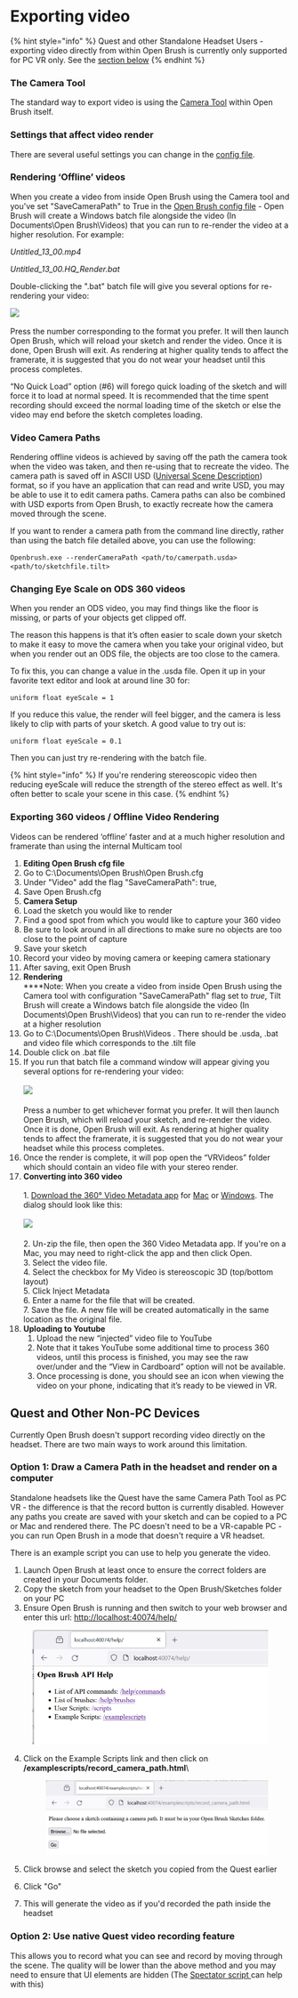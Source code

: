 # Exporting video

{% hint style="info" %}
Quest and other Standalone Headset Users - exporting video directly from within Open Brush is currently only supported for PC VR only. See the [section below](exporting-videos.md#quest-and-other-non-pc-devices)
{% endhint %}

### The Camera Tool

The standard way to export video is using the [Camera Tool](using-the-open-brush-tools-quick-tools-and-menu-panels/#cameras) within Open Brush itself.

### Settings that affect video render

There are several useful settings you can change in the [config file](exporting-videos.md#the-camera-tool).

### Rendering ‘Offline’ videos

When you create a video from inside Open Brush using the Camera tool and you've set "SaveCameraPath" to True in the [Open Brush config file](the-open-brush-config-file.md) - Open Brush will create a Windows batch file alongside the video (In Documents\Open Brush\Videos) that you can run to re-render the video at a higher resolution. For example:

_Untitled\_13\_00.mp4_

_Untitled\_13\_00.HQ\_Render.bat_

Double-clicking the ".bat" batch file will give you several options for re-rendering your video:

![](<../.gitbook/assets/1 (1).png>)

Press the number corresponding to the format you prefer. It will then launch Open Brush, which will reload your sketch and render the video. Once it is done, Open Brush will exit. As rendering at higher quality tends to affect the framerate, it is suggested that you do not wear your headset until this process completes.

“No Quick Load” option (#6) will forego quick loading of the sketch and will force it to load at normal speed. It is recommended that the time spent recording should exceed the normal loading time of the sketch or else the video may end before the sketch completes loading.

### Video Camera Paths

Rendering offline videos is achieved by saving off the path the camera took when the video was taken, and then re-using that to recreate the video. The camera path is saved off in ASCII USD ([Universal Scene Description](https://graphics.pixar.com/usd/docs/index.html)) format, so if you have an application that can read and write USD, you may be able to use it to edit camera paths. Camera paths can also be combined with USD exports from Open Brush, to exactly recreate how the camera moved through the scene.

If you want to render a camera path from the command line directly, rather than using the batch file detailed above, you can use the following:

```
Openbrush.exe --renderCameraPath <path/to/camerpath.usda> <path/to/sketchfile.tilt>
```

### Changing Eye Scale on ODS 360 videos

When you render an ODS video, you may find things like the floor is missing, or parts of your objects get clipped off.

The reason this happens is that it’s often easier to scale down your sketch to make it easy to move the camera when you take your original video, but when you render out an ODS file, the objects are too close to the camera.

To fix this, you can change a value in the .usda file. Open it up in your favorite text editor and look at around line 30 for:

```
uniform float eyeScale = 1
```

If you reduce this value, the render will feel bigger, and the camera is less likely to clip with parts of your sketch. A good value to try out is:

```
uniform float eyeScale = 0.1
```

Then you can just try re-rendering with the batch file.

{% hint style="info" %}
If you're rendering stereoscopic video then reducing eyeScale will reduce the strength of the stereo effect as well. It's often better to scale your scene in this case.
{% endhint %}

### Exporting 360 videos / Offline Video Rendering

Videos can be rendered ‘offline’ faster and at a much higher resolution and framerate than using the internal Multicam tool

1. **Editing Open Brush cfg file**
2. Go to C:\Documents\Open Brush\Open Brush.cfg
3. Under "Video" add the flag "SaveCameraPath": true,
4. Save Open Brush.cfg
5. **Camera Setup**
6. Load the sketch you would like to render
7. Find a good spot from which you would like to capture your 360 video
8. Be sure to look around in all directions to make sure no objects are too close to the point of capture
9. Save your sketch
10. Record your video by moving camera or keeping camera stationary
11. After saving, exit Open Brush
12. **Rendering**\
    \*\*\*\*Note: When you create a video from inside Open Brush using the Camera tool with configuration "SaveCameraPath" flag set to _true_, Tilt Brush will create a Windows batch file alongside the video (In Documents\Open Brush\Videos) that you can run to re-render the video at a higher resolution
13. Go to C:\Documents\Open Brush\Videos . There should be .usda, .bat and video file which corresponds to the .tilt file
14. Double click on .bat file
15. If you run that batch file a command window will appear giving you several options for re-rendering your video:\
    \
    ![](<../.gitbook/assets/2 (1).png>)\
    \
    Press a number to get whichever format you prefer. It will then launch Open Brush, which will reload your sketch, and re-render the video. Once it is done, Open Brush will exit. As rendering at higher quality tends to affect the framerate, it is suggested that you do not wear your headset while this process completes.
16. Once the render is complete, it will pop open the “VRVideos” folder which should contain an video file with your stereo render.
17. **Converting into 360 video** \
    \
    1\. [Download the 360° Video Metadata app](https://support.google.com/youtube/answer/6178631?hl=en) for [Mac](https://github.com/google/spatial-media/releases/download/v2.0/360.Video.Metadata.Tool.mac.zip) or [Windows](https://github.com/google/spatial-media/releases/tag/v2.0). The dialog should look like this:\
    \
    ![](<../.gitbook/assets/3 (1).png>) \
    \
    2\. Un-zip the file, then open the 360 Video Metadata app. If you're on a Mac, you may need to right-click the app and then click Open. \
    3\. Select the video file. \
    4\. Select the checkbox for My Video is stereoscopic 3D (top/bottom layout) \
    5\. Click Inject Metadata \
    6\. Enter a name for the file that will be created. \
    7\. Save the file. A new file will be created automatically in the same location as the original file.
18. **Uploading to Youtube**
    1. Upload the new “injected” video file to YouTube
    2. Note that it takes YouTube some additional time to process 360 videos, until this process is finished, you may see the raw over/under and the “View in Cardboard” option will not be available.
    3. Once processing is done, you should see an icon when viewing the video on your phone, indicating that it’s ready to be viewed in VR.

## Quest and Other Non-PC Devices

Currently Open Brush doesn't support recording video directly on the headset. There are two main ways to work around this limitation.

### Option 1: Draw a Camera Path in the headset and render on a computer

Standalone headsets like the Quest have the same Camera Path Tool as PC VR - the difference is that the record button is currently disabled. However any paths you create are saved with your sketch and can be copied to a PC or Mac and rendered there. The PC doesn't need to be a VR-capable PC - you can run Open Brush in a mode that doesn't require a VR headset.

There is an example script you can use to help you generate the video.&#x20;

1. Launch Open Brush at least once to ensure the correct folders are created in your Documents folder.
2. Copy the sketch from your headset to the Open Brush/Sketches folder on your PC
3. Ensure Open Brush is running and then switch to your web browser and enter this url: [http://localhost:40074/help/](http://localhost:40074/help/)

<figure><img src="../.gitbook/assets/image (48).png" alt=""><figcaption></figcaption></figure>

4.  Click on the Example Scripts link and then click on **/examplescripts/record\_camera\_path.html**\


    <figure><img src="../.gitbook/assets/image (49).png" alt=""><figcaption></figcaption></figure>
5. Click browse and select the sketch you copied from the Quest earlier
6. Click "Go"
7. This will generate the video as if you'd recorded the path inside the headset

### Option 2: Use native Quest video recording feature

This allows you to record what you can see and record by moving through the scene. The quality will be lower than the above method and you may need to ensure that UI elements are hidden (The [Spectator script ](open-brush-api/)can help with this)
